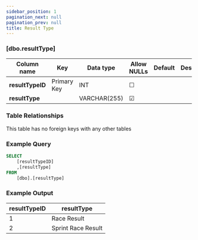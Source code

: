 ```yaml
---
sidebar_position: 1
pagination_next: null
pagination_prev: null
title: Result Type
---
```


### [dbo.resultType]
| Column name | Key | Data type | Allow NULLs | Default | Description |
| ------- | ------- | ------- | ------- | ------- | ------- |
| **resultTypeID** |  Primary Key | INT | ☐ |  |  | 
| **resultType** |  | VARCHAR(255) | ☑ |  |  | 

### Table Relationships

This table has no foreign keys with any other tables

### Example Query

```sql
SELECT 
	[resultTypeID]
	,[resultType]
FROM 
	[dbo].[resultType]
```

### Example Output

 |**resultTypeID**|**resultType**|  
 |---|---|  
 |1|Race Result|  
 |2|Sprint Race Result| 

